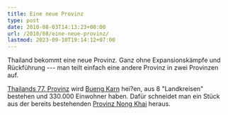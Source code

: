 ```yaml
---
title: Eine neue Provinz
type: post
date: 2010-08-03T14:13:23+00:00
url: /2010/08/eine-neue-provinz/
lastmod: 2023-09-10T19:14:12+07:00
---
```

Thailand bekommt eine neue Provinz. Ganz ohne Expansionskämpfe und Rückführung --- man teilt einfach eine andere Provinz in zwei Provinzen auf.

[Thailands 77. Provinz][1] wird [Bueng Karn][2] hei?en, aus 8 "Landkreisen" bestehen und 330.000 Einwohner haben. Dafür schneidet man ein Stück aus der bereits bestehenden [Provinz Nong Khai][3] heraus.

 [1]: http://www.nationmultimedia.com/home/Bueng-Karn-to-become-Thailands-77th-province-30135122.html
 [2]: http://en.wikipedia.org/wiki/Amphoe_Bueng_Kan
 [3]: http://en.wikipedia.org/wiki/Nong_Khai_Province
